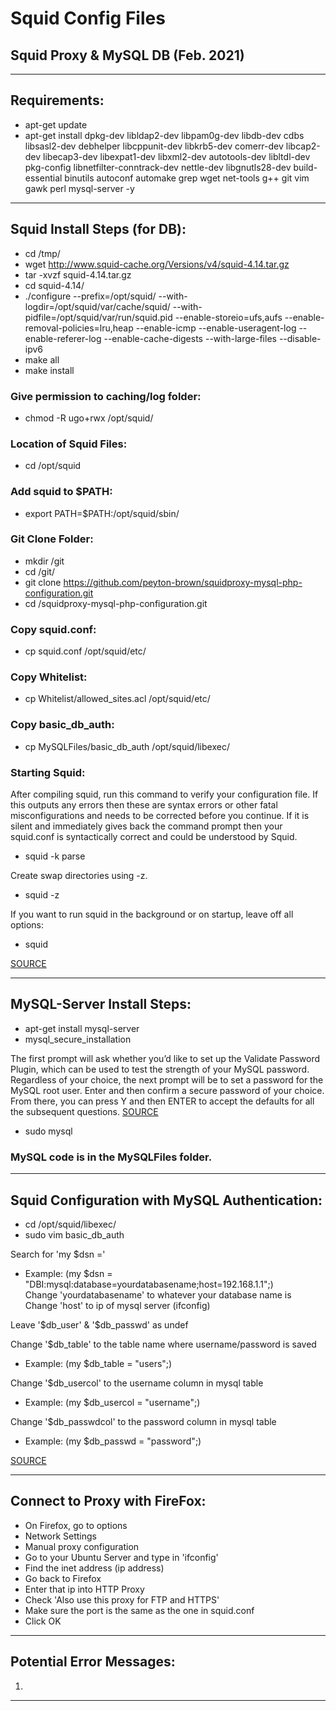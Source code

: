 # Squid Config Files

## Squid Proxy & MySQL DB (Feb. 2021)

---

## Requirements:
- apt-get update         
- apt-get install dpkg-dev libldap2-dev libpam0g-dev libdb-dev cdbs libsasl2-dev debhelper libcppunit-dev libkrb5-dev comerr-dev libcap2-dev libecap3-dev libexpat1-dev libxml2-dev autotools-dev libltdl-dev pkg-config libnetfilter-conntrack-dev nettle-dev libgnutls28-dev build-essential binutils autoconf automake grep wget net-tools g++ git vim gawk perl mysql-server -y      

---

## Squid Install Steps (for DB):
- cd /tmp/    
- wget http://www.squid-cache.org/Versions/v4/squid-4.14.tar.gz       
- tar -xvzf squid-4.14.tar.gz    
- cd squid-4.14/       
- ./configure --prefix=/opt/squid/ --with-logdir=/opt/squid/var/cache/squid/ --with-pidfile=/opt/squid/var/run/squid.pid --enable-storeio=ufs,aufs --enable-removal-policies=lru,heap --enable-icmp --enable-useragent-log --enable-referer-log --enable-cache-digests --with-large-files --disable-ipv6        
- make all     
- make install         

### Give permission to caching/log folder:        
- chmod -R ugo+rwx /opt/squid/           

### Location of Squid Files:  
- cd /opt/squid    

### Add squid to $PATH:
- export PATH=$PATH:/opt/squid/sbin/

### Git Clone Folder:
- mkdir /git      
- cd /git/       
- git clone https://github.com/peyton-brown/squidproxy-mysql-php-configuration.git              
- cd /squidproxy-mysql-php-configuration.git             

### Copy squid.conf:
- cp squid.conf /opt/squid/etc/            

### Copy Whitelist:
- cp Whitelist/allowed_sites.acl /opt/squid/etc/         

### Copy basic_db_auth:
- cp MySQLFiles/basic_db_auth /opt/squid/libexec/          

### Starting Squid:
After compiling squid, run this command to verify your configuration file. If this outputs any errors then these are syntax errors or other fatal misconfigurations and needs to be corrected before you continue. If it is silent and immediately gives back the command prompt then your squid.conf is syntactically correct and could be understood by Squid.       
- squid -k parse        

Create swap directories using -z.     
- squid -z     

If you want to run squid in the background or on startup, leave off all options:          
- squid           

[SOURCE](https://wiki.squid-cache.org/SquidFaq/InstallingSquid)             

---

## MySQL-Server Install Steps:
- apt-get install mysql-server    
- mysql_secure_installation   

The first prompt will ask whether you’d like to set up the Validate Password Plugin, which can be used to test the strength of your MySQL password. Regardless of your choice, the next prompt will be to set a password for the MySQL root user. Enter and then confirm a secure password of your choice. From there, you can press Y and then ENTER to accept the defaults for all the subsequent questions. [SOURCE](https://www.digitalocean.com/community/tutorials/how-to-install-mysql-on-ubuntu-20-04)    

- sudo mysql   

### MySQL code is in the MySQLFiles folder.

---

## Squid Configuration with MySQL Authentication:

- cd /opt/squid/libexec/    
- sudo vim basic_db_auth    

Search for 'my $dsn ='   
- Example: (my $dsn = "DBI:mysql:database=yourdatabasename;host=192.168.1.1";)    
Change 'yourdatabasename' to whatever your database name is    
Change 'host' to ip of mysql server (ifconfig)    

Leave '$db_user' & '$db_passwd' as undef    

Change '$db_table' to the table name where username/password is saved    
- Example: (my $db_table = "users";)    

Change '$db_usercol' to the username column in mysql table    
- Example: (my $db_usercol = "username";)    

Change '$db_passwdcol' to the password column in mysql table    
- Example: (my $db_passwd = "password";)    

[SOURCE](http://linchpincorner.blogspot.com/2016/08/squid-proxy-server-configuration-with_23.html)

---

## Connect to Proxy with FireFox:

- On Firefox, go to options   
- Network Settings   
- Manual proxy configuration   
- Go to your Ubuntu Server and type in 'ifconfig'   
- Find the inet address (ip address)   
- Go back to Firefox   
- Enter that ip into HTTP Proxy   
- Check 'Also use this proxy for FTP and HTTPS'   
- Make sure the port is the same as the one in squid.conf   
- Click OK   

---

## Potential Error Messages:

1.

---
